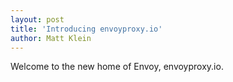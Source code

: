 ```yaml
---
layout: post
title: 'Introducing envoyproxy.io'
author: Matt Klein
---
```


Welcome to the new home of Envoy, envoyproxy.io.
